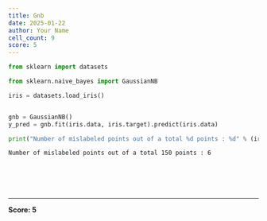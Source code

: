 ```yaml
---
title: Gnb
date: 2025-01-22
author: Your Name
cell_count: 9
score: 5
---
```


```python
from sklearn import datasets
```


```python
from sklearn.naive_bayes import GaussianNB
```


```python
iris = datasets.load_iris()


gnb = GaussianNB()
y_pred = gnb.fit(iris.data, iris.target).predict(iris.data)

```


```python
print("Number of mislabeled points out of a total %d points : %d" % (iris.data.shape[0],(iris.target != y_pred).sum()))
```

    Number of mislabeled points out of a total 150 points : 6



```python

```


```python

```


```python

```


```python

```


```python

```


---
**Score: 5**
